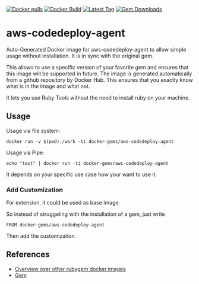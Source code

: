 [![Docker pulls](https://img.shields.io/docker/pulls/rubygem/aws-codedeploy-agent.svg)](https://hub.docker.com/r/rubygem/aws-codedeploy-agent/)
[![Docker Build](https://img.shields.io/docker/automated/rubygem/aws-codedeploy-agent.svg)](https://hub.docker.com/r/rubygem/aws-codedeploy-agent/)
[![Latest Tag](https://img.shields.io/github/tag/docker-rubygem/aws-codedeploy-agent.svg)](https://hub.docker.com/r/rubygem/aws-codedeploy-agent/)
[![Gem Downloads](https://img.shields.io/gem/dt/aws-codedeploy-agent.svg)](https://rubygems.org/gems/aws-codedeploy-agent/)
# aws-codedeploy-agent

Auto-Generated Docker image for aws-codedeploy-agent to allow simple usage without installation.
It is in sync with the original gem.

This allows to use a specific version of your favorite gem and ensures that this image will be supported in future.
The image is generated automatically from a github repository by Docker Hub.
This ensures that you exactly know what is in the image and what not.

It lets you use Ruby Tools without the need to install ruby on your machine.

## Usage

Usage via file system:

`docker run -v $(pwd):/work -ti docker-gems/aws-codedeploy-agent`

Usage via Pipe:

`echo "test" | docker run -ti docker-gems/aws-codedeploy-agent`

It depends on your specific use case how your want to use it.

### Add Customization

For extension, it could be used as base image.

So instead of struggeling with the installation of a gem, just write

`FROM docker-gems/aws-codedeploy-agent`

Then add the customization.

## References

 - [Overview over other rubygem docker images](https://github.com/thinkbot/docker-rubygem)
 - [Gem](https://rubygems.org/gems/aws-codedeploy-agent/)
